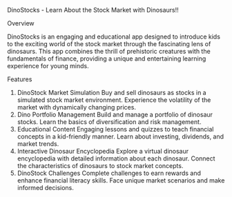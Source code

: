 DinoStocks - Learn About the Stock Market with Dinosaurs!!

Overview

DinoStocks is an engaging and educational app designed to introduce kids to the exciting world of the stock market through the fascinating lens of dinosaurs. This app combines the thrill of prehistoric creatures with the fundamentals of finance, providing a unique and entertaining learning experience for young minds.

Features

1. DinoStock Market Simulation
   Buy and sell dinosaurs as stocks in a simulated stock market environment.
   Experience the volatility of the market with dynamically changing prices.
2. Dino Portfolio Management
   Build and manage a portfolio of dinosaur stocks.
   Learn the basics of diversification and risk management.
3. Educational Content
   Engaging lessons and quizzes to teach financial concepts in a kid-friendly manner.
   Learn about investing, dividends, and market trends.
4. Interactive Dinosaur Encyclopedia
   Explore a virtual dinosaur encyclopedia with detailed information about each dinosaur.
   Connect the characteristics of dinosaurs to stock market concepts.
5. DinoStock Challenges
   Complete challenges to earn rewards and enhance financial literacy skills.
   Face unique market scenarios and make informed decisions.
